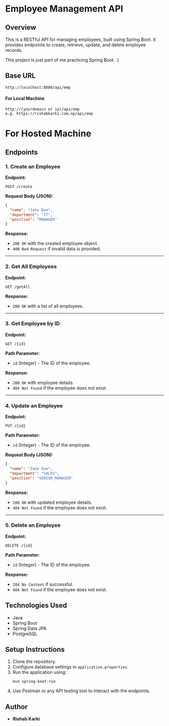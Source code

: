 # Employee Management API

## Overview
This is a RESTful API for managing employees, built using Spring Boot. It provides endpoints to create, retrieve, update, and delete employee records.

This project is just part of me practicing Spring Boot. :)

## Base URL
```
http://localhost:8080/api/emp
```
#### For Local Machine

```
http://(yourdomain or ip)/api/emp
e.g. https://rishabkarki.com.np/api/emp
```
# For Hosted Machine

## Endpoints

### 1. Create an Employee
**Endpoint:**
```
POST /create
```
**Request Body (JSON):**
```json
{
  "name": "John Doe",
  "department": "IT",
  "position": "MANAGER"
}
```
**Response:**
- `200 OK` with the created employee object.
- `400 Bad Request` if invalid data is provided.

---
### 2. Get All Employees
**Endpoint:**
```
GET /getAll
```
**Response:**
- `200 OK` with a list of all employees.

---
### 3. Get Employee by ID
**Endpoint:**
```
GET /{id}
```
**Path Parameter:**
- `id` (Integer) - The ID of the employee.

**Response:**
- `200 OK` with employee details.
- `404 Not Found` if the employee does not exist.

---
### 4. Update an Employee
**Endpoint:**
```
PUT /{id}
```
**Path Parameter:**
- `id` (Integer) - The ID of the employee.

**Request Body (JSON):**
```json
{
  "name": "Jane Doe",
  "department": "SALES",
  "position": "SENIOR_MANAGER"
}
```
**Response:**
- `200 OK` with updated employee details.
- `404 Not Found` if the employee does not exist.

---
### 5. Delete an Employee
**Endpoint:**
```
DELETE /{id}
```
**Path Parameter:**
- `id` (Integer) - The ID of the employee.

**Response:**
- `204 No Content` if successful.
- `404 Not Found` if the employee does not exist.

## Technologies Used
- Java
- Spring Boot
- Spring Data JPA
- PostgreSQL

## Setup Instructions
1. Clone the repository.
2. Configure database settings in `application.properties`.
3. Run the application using:
   ```
   mvn spring-boot:run
   ```
4. Use Postman or any API testing tool to interact with the endpoints.

## Author
- **Rishab Karki**
